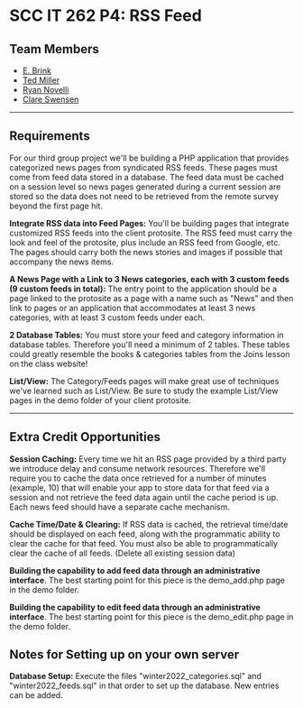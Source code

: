 # SCC IT 262 P4: RSS Feed

## Team Members

- [E. Brink](https://github.com/brinkbrink)
- [Ted Miller](https://github.com/ted-miller92)
- [Ryan Novelli](https://github.com/RANovelli)
- [Clare Swensen](https://github.com/clareswensen)

***
## Requirements

For our third group project we'll be  building a PHP application that provides categorized news pages from syndicated RSS feeds. These pages must come from feed data stored in a database.  The feed data must be cached on a session level so news pages generated during a current session are stored so the data does not need to be retrieved from the remote survey beyond the first page hit.

**Integrate RSS data into Feed Pages:** You'll be building pages that integrate customized RSS feeds into the client protosite.  The RSS feed must carry the look and feel of the protosite, plus include an RSS feed from Google, etc.  The pages should carry both the news stories and images if possible that accompany the news items. 

**A News Page with a Link to 3 News categories, each with 3 custom feeds (9 custom feeds in total):**  The entry point to the application should be a page linked to the protosite  as a page with a name such as "News" and then link to pages or an application that accommodates  at least 3 news categories, with at least 3 custom feeds under each.  

**2 Database Tables:** You must store your feed and category information in database tables.  Therefore you'll need a minimum of 2 tables. These tables could greatly resemble the books & categories tables from the Joins lesson on the class website!

**List/View:** The Category/Feeds pages will make great use of techniques we've learned such as List/View.  Be sure to study the example List/View pages in the demo folder of your client protosite.

***

## Extra Credit Opportunities

**Session Caching:** Every time we hit an RSS page provided by a third party we introduce delay and consume network resources.  Therefore we'll require you to cache the data once retrieved for a number of minutes (example, 10) that will enable your app to store data for that feed via a session and not retrieve the feed data again until the cache period is up.  Each news feed should have a separate cache mechanism. 

**Cache Time/Date & Clearing:** If RSS data is cached, the retrieval time/date should be displayed on each feed, along with the programmatic ability to clear the cache for that feed. You must also be able to programmatically clear the cache of all feeds. (Delete all existing session data)  

**Building the capability to add feed data through an administrative interface**.  The best starting point for this piece is the demo_add.php page in the demo folder.

**Building the capability to edit feed data through an administrative interface**.  The best starting point for this piece is the demo_edit.php page in the demo folder.

## Notes for Setting up on your own server

**Database Setup:** Execute the files "winter2022_categories.sql" and "winter2022_feeds.sql" in that order to set up the database. New entries can be added. 
